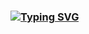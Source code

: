 ### [![Typing SVG](https://readme-typing-svg.herokuapp.com?color=%2336BCF7&lines=Hello+I+am+Frontend+Developer)](https://git.io/typing-svg)
###
<br/>
<img href="https://img.shields.io/badge/figma-%23F24E1E.svg?style=for-the-badge&logo=figma&logoColor=white"




